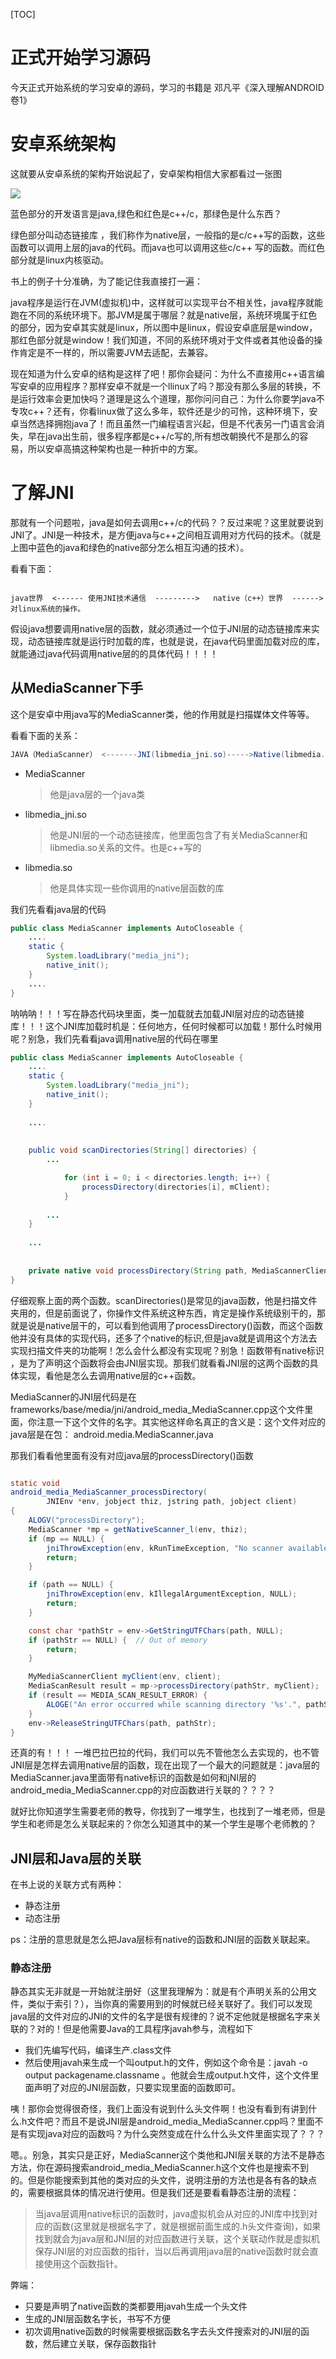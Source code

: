 [TOC]

# 正式开始学习源码

今天正式开始系统的学习安卓的源码，学习的书籍是 邓凡平《深入理解ANDROID 卷1》

# 安卓系统架构

这就要从安卓系统的架构开始说起了，安卓架构相信大家都看过一张图

![](https://img-my.csdn.net/uploads/201209/30/1348969664_7187.jpg) 

蓝色部分的开发语言是java,绿色和红色是c++/c，那绿色是什么东西？

绿色部分叫动态链接库 ，我们称作为native层，一般指的是c/c++写的函数，这些函数可以调用上层的java的代码。而java也可以调用这些c/c++ 写的函数。而红色部分就是linux内核驱动。

书上的例子十分准确，为了能记住我直接打一遍：

java程序是运行在JVM(虚拟机)中，这样就可以实现平台不相关性，java程序就能跑在不同的系统环境下。那JVM是属于哪层？就是native层，系统环境属于红色的部分，因为安卓其实就是linux，所以图中是linux，假设安卓底层是window，那红色部分就是window！我们知道，不同的系统环境对于文件或者其他设备的操作肯定是不一样的，所以需要JVM去适配，去兼容。

现在知道为什么安卓的结构是这样了吧！那你会疑问：为什么不直接用c++语言编写安卓的应用程序？那样安卓不就是一个llinux了吗？那没有那么多层的转换，不是运行效率会更加快吗？道理是这么个道理，那你问问自己：为什么你要学java不专攻c++？还有，你看linux做了这么多年，软件还是少的可怜，这种环境下，安卓当然选择拥抱java了！而且虽然一门编程语言兴起，但是不代表另一门语言会消失，早在java出生前，很多程序都是c++/c写的,所有想改朝换代不是那么的容易，所以安卓高搞这种架构也是一种折中的方案。

# 了解JNI

那就有一个问题啦，java是如何去调用c++/c的代码？？反过来呢？这里就要说到JNI了。JNI是一种技术，是方便java与c++之间相互调用对方代码的技术。（就是上图中蓝色的java和绿色的native部分怎么相互沟通的技术）。

看看下面：

~~~jva

java世界  <------ 使用JNI技术通信  --------->   native（c++）世界  ------> 对linux系统的操作。 
~~~

假设java想要调用native层的函数，就必须通过一个位于JNI层的动态链接库来实现，动态链接库就是运行时加载的库，也就是说，在java代码里面加载对应的库，就能通过java代码调用native层的的具体代码！！！！

## 从MediaScanner下手

这个是安卓中用java写的MediaScanner类，他的作用就是扫描媒体文件等等。

看看下面的关系：

~~~java
JAVA（MediaScanner） <-------JNI(libmedia_jni.so)----->Native(libmedia.so)
~~~

+ MediaScanner

  > 他是java层的一个java类

+ libmedia_jni.so

  > 他是JNI层的一个动态链接库，他里面包含了有关MediaScanner和libmedia.so关系的文件。也是c++写的

+ libmedia.so

  > 他是具体实现一些你调用的native层函数的库

我们先看看java层的代码

~~~java
public class MediaScanner implements AutoCloseable {
    ....
    static {
        System.loadLibrary("media_jni");
        native_init();
    }
    ....
}
~~~

呐呐呐！！！写在静态代码块里面，类一加载就去加载JNI层对应的动态链接库！！！这个JNI库加载时机是：任何地方，任何时候都可以加载！那什么时候用呢？别急，我们先看看java调用native层的代码在哪里

~~~java
public class MediaScanner implements AutoCloseable {
    ....
    static {
        System.loadLibrary("media_jni");
        native_init();
    }
 
    ....
        
        
    public void scanDirectories(String[] directories) {
        ...

            for (int i = 0; i < directories.length; i++) {
                processDirectory(directories[i], mClient);
            }
        
        ...
    }
    
    ...
        
        
    private native void processDirectory(String path, MediaScannerClient client);
}

~~~

仔细观察上面的两个函数。scanDirectories()是常见的java函数，他是扫描文件夹用的，但是前面说了，你操作文件系统这种东西，肯定是操作系统级别干的，那就是说是native层干的，可以看到他调用了processDirectory()函数，而这个函数他并没有具体的实现代码，还多了个native的标识,但是java就是调用这个方法去实现扫描文件夹的功能啊！怎么会什么都没有实现呢？别急！函数带有native标识 ，是为了声明这个函数将会由JNI层实现。那我们就看看JNI层的这两个函数的具体实现，看他是怎么去调用native层的c++函数。

MediaScanner的JNI层代码是在frameworks/base/media/jni/android_media_MediaScanner.cpp这个文件里面，你注意一下这个文件的名字。其实他这样命名真正的含义是：这个文件对应的java层是在包： android.media.MediaScanner.java

那我们看看他里面有没有对应java层的processDirectory()函数

~~~java

static void
android_media_MediaScanner_processDirectory(
        JNIEnv *env, jobject thiz, jstring path, jobject client)
{
    ALOGV("processDirectory");
    MediaScanner *mp = getNativeScanner_l(env, thiz);
    if (mp == NULL) {
        jniThrowException(env, kRunTimeException, "No scanner available");
        return;
    }

    if (path == NULL) {
        jniThrowException(env, kIllegalArgumentException, NULL);
        return;
    }

    const char *pathStr = env->GetStringUTFChars(path, NULL);
    if (pathStr == NULL) {  // Out of memory
        return;
    }

    MyMediaScannerClient myClient(env, client);
    MediaScanResult result = mp->processDirectory(pathStr, myClient);
    if (result == MEDIA_SCAN_RESULT_ERROR) {
        ALOGE("An error occurred while scanning directory '%s'.", pathStr);
    }
    env->ReleaseStringUTFChars(path, pathStr);
}
~~~

还真的有！！！ 一堆巴拉巴拉的代码，我们可以先不管他怎么去实现的，也不管JNI层是怎样去调用native层的函数，现在出现了一个最大的问题就是：java层的MediaScanner.java里面带有native标识的函数是如何和jNI层的android_media_MediaScanner.cpp的对应函数进行关联的？？？？

就好比你知道学生需要老师的教导，你找到了一堆学生，也找到了一堆老师，但是学生和老师是怎么关联起来的？你怎么知道其中的某一个学生是哪个老师教的？

## JNI层和Java层的关联

在书上说的关联方式有两种：

+ 静态注册
+ 动态注册

ps：注册的意思就是怎么把Java层标有native的函数和JNI层的函数关联起来。

### 静态注册

静态其实无非就是一开始就注册好（这里我理解为：就是有个声明关系的公用文件，类似于索引？），当你真的需要用到的时候就已经关联好了。我们可以发现java层的文件对应的JNI的文件的名字是很有规律的？说不定他就是根据名字来关联的？对的！但是他需要Java的工具程序javah参与，流程如下

+ 我们先编写代码，编译生产.class文件
+ 然后使用javah来生成一个叫output.h的文件，例如这个命令是：javah -o output packagename.classname  。他就会生成output.h文件，这个文件里面声明了对应的JNI层函数，只要实现里面的函数即可。

咦！那你会觉得很奇怪，我们上面没有说到什么头文件啊！也没有看到有讲到什么.h文件吧？而且不是说JNI层是android_media_MediaScanner.cpp吗？里面不是有实现java对应的函数吗？为什么突然变成在什么什么头文件里面实现了？？？

嗯。。别急，其实只是正好，MediaScanner这个类他和JNI层关联的方法不是静态方法，你在源码搜索android_media_MediaScanner.h这个文件也是搜索不到的。但是你能搜索到其他的类对应的头文件，说明注册的方法也是各有各的缺点的，需要根据具体的情况进行使用。但是我们还是要看看静态注册的流程：

> 当java层调用native标识的函数时，java虚拟机会从对应的JNI库中找到对应的函数(这里就是根据名字了，就是根据前面生成的.h头文件查询)，如果找到就会为java层和JNI层的对应函数进行关联，这个关联动作就是虚拟机保存JNI层的对应函数的指针，当以后再调用java层的native函数时就会直接使用这个函数指针。

弊端：

+ 只要是声明了native函数的类都要用javah生成一个头文件
+ 生成的JNI层函数名字长，书写不方便
+ 初次调用native函数的时候需要根据函数名字去头文件搜索对的JNI层的函数，然后建立关联，保存函数指针































